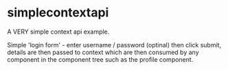 # simplecontextapi
A VERY simple context api example.

Simple 'login form' - enter username / password (optinal) then click submit, details are then passed to context which are then consumed by any component in the <App> component tree such as the profile component.




